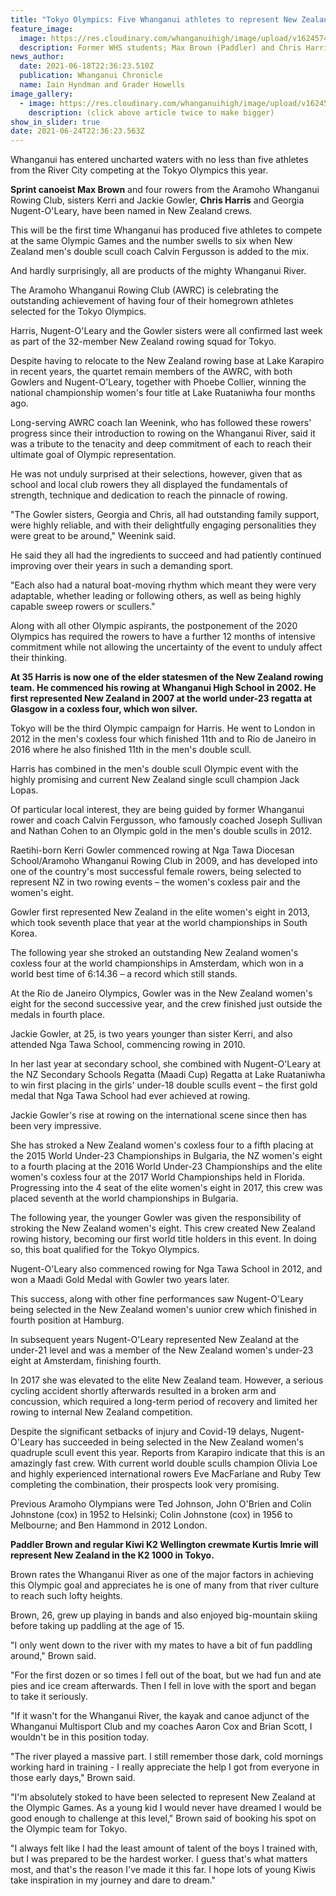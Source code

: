 ```yaml
---
title: "Tokyo Olympics: Five Whanganui athletes to represent New Zealand on water"
feature_image:
  image: https://res.cloudinary.com/whanganuihigh/image/upload/v1624574214/News/Max-and-Chris-Harris.jpg
  description: Former WHS students; Max Brown (Paddler) and Chris Harris (Rower).
news_author:
  date: 2021-06-18T22:36:23.510Z
  publication: Whanganui Chronicle
  name: Iain Hyndman and Grader Howells
image_gallery:
  - image: https://res.cloudinary.com/whanganuihigh/image/upload/v1624575045/News/paper-article-pagebigger.jpg
    description: (click above article twice to make bigger)
show_in_slider: true
date: 2021-06-24T22:36:23.563Z
---
```

Whanganui has entered uncharted waters with no less than five athletes from the River City competing at the Tokyo Olympics this year.

**Sprint canoeist Max Brown** and four rowers from the Aramoho Whanganui Rowing Club, sisters Kerri and Jackie Gowler, **Chris Harris** and Georgia Nugent-O'Leary, have been named in New Zealand crews.

This will be the first time Whanganui has produced five athletes to compete at the same Olympic Games and the number swells to six when New Zealand men's double scull coach Calvin Fergusson is added to the mix.

And hardly surprisingly, all are products of the mighty Whanganui River.

The Aramoho Whanganui Rowing Club (AWRC) is celebrating the outstanding achievement of having four of their homegrown athletes selected for the Tokyo Olympics.

Harris, Nugent-O'Leary and the Gowler sisters were all confirmed last week as part of the 32-member New Zealand rowing squad for Tokyo.

Despite having to relocate to the New Zealand rowing base at Lake Karapiro in recent years, the quartet remain members of the AWRC, with both Gowlers and Nugent-O'Leary, together with Phoebe Collier, winning the national championship women's four title at Lake Ruataniwha four months ago.

Long-serving AWRC coach Ian Weenink, who has followed these rowers' progress since their introduction to rowing on the Whanganui River, said it was a tribute to the tenacity and deep commitment of each to reach their ultimate goal of Olympic representation.

He was not unduly surprised at their selections, however, given that as school and local club rowers they all displayed the fundamentals of strength, technique and dedication to reach the pinnacle of rowing.

"The Gowler sisters, Georgia and Chris, all had outstanding family support, were highly reliable, and with their delightfully engaging personalities they were great to be around," Weenink said.

He said they all had the ingredients to succeed and had patiently continued improving over their years in such a demanding sport.

"Each also had a natural boat-moving rhythm which meant they were very adaptable, whether leading or following others, as well as being highly capable sweep rowers or scullers."

Along with all other Olympic aspirants, the postponement of the 2020 Olympics has required the rowers to have a further 12 months of intensive commitment while not allowing the uncertainty of the event to unduly affect their thinking.

**At 35 Harris is now one of the elder statesmen of the New Zealand rowing team. He commenced his rowing at Whanganui High School in 2002. He first represented New Zealand in 2007 at the world under-23 regatta at Glasgow in a coxless four, which won silver.**

Tokyo will be the third Olympic campaign for Harris. He went to London in 2012 in the men's coxless four which finished 11th and to Rio de Janeiro in 2016 where he also finished 11th in the men's double scull.

Harris has combined in the men's double scull Olympic event with the highly promising and current New Zealand single scull champion Jack Lopas.

Of particular local interest, they are being guided by former Whanganui rower and coach Calvin Fergusson, who famously coached Joseph Sullivan and Nathan Cohen to an Olympic gold in the men's double sculls in 2012.

Raetihi-born Kerri Gowler commenced rowing at Nga Tawa Diocesan School/Aramoho Whanganui Rowing Club in 2009, and has developed into one of the country's most successful female rowers, being selected to represent NZ in two rowing events – the women's coxless pair and the women's eight.

Gowler first represented New Zealand in the elite women's eight in 2013, which took seventh place that year at the world championships in South Korea.

The following year she stroked an outstanding New Zealand women's coxless four at the world championships in Amsterdam, which won in a world best time of 6:14.36 – a record which still stands.

At the Rio de Janeiro Olympics, Gowler was in the New Zealand women's eight for the second successive year, and the crew finished just outside the medals in fourth place.

Jackie Gowler, at 25, is two years younger than sister Kerri, and also attended Nga Tawa School, commencing rowing in 2010.

In her last year at secondary school, she combined with Nugent-O'Leary at the NZ Secondary Schools Regatta (Maadi Cup) Regatta at Lake Ruataniwha to win first placing in the girls' under-18 double sculls event – the first gold medal that Nga Tawa School had ever achieved at rowing.

Jackie Gowler's rise at rowing on the international scene since then has been very impressive.

She has stroked a New Zealand women's coxless four to a fifth placing at the 2015 World Under-23 Championships in Bulgaria, the NZ women's eight to a fourth placing at the 2016 World Under-23 Championships and the elite women's coxless four at the 2017 World Championships held in Florida. Progressing into the 4 seat of the elite women's eight in 2017, this crew was placed seventh at the world championships in Bulgaria.

The following year, the younger Gowler was given the responsibility of stroking the New Zealand women's eight. This crew created New Zealand rowing history, becoming our first world title holders in this event. In doing so, this boat qualified for the Tokyo Olympics.

Nugent-O'Leary also commenced rowing for Nga Tawa School in 2012, and won a Maadi Gold Medal with Gowler two years later.

This success, along with other fine performances saw Nugent-O'Leary being selected in the New Zealand women's uunior crew which finished in fourth position at Hamburg.

In subsequent years Nugent-O'Leary represented New Zealand at the under-21 level and was a member of the New Zealand women's under-23 eight at Amsterdam, finishing fourth.

In 2017 she was elevated to the elite New Zealand team. However, a serious cycling accident shortly afterwards resulted in a broken arm and concussion, which required a long-term period of recovery and limited her rowing to internal New Zealand competition.

Despite the significant setbacks of injury and Covid-19 delays, Nugent-O'Leary has succeeded in being selected in the New Zealand women's quadruple scull event this year.
Reports from Karapiro indicate that this is an amazingly fast crew. With current world double sculls champion Olivia Loe and highly experienced international rowers Eve MacFarlane and Ruby Tew completing the combination, their prospects look very promising.

Previous Aramoho Olympians were Ted Johnson, John O'Brien and Colin Johnstone (cox) in 1952 to Helsinki; Colin Johnstone (cox) in 1956 to Melbourne; and Ben Hammond in 2012 London.

**Paddler Brown and regular Kiwi K2 Wellington crewmate Kurtis Imrie will represent New Zealand in the K2 1000 in Tokyo.**

Brown rates the Whanganui River as one of the major factors in achieving this Olympic goal and appreciates he is one of many from that river culture to reach such lofty heights.

Brown, 26, grew up playing in bands and also enjoyed big-mountain skiing before taking up paddling at the age of 15.

"I only went down to the river with my mates to have a bit of fun paddling around," Brown said.

"For the first dozen or so times I fell out of the boat, but we had fun and ate pies and ice cream afterwards. Then I fell in love with the sport and began to take it seriously.

"If it wasn't for the Whanganui River, the kayak and canoe adjunct of the Whanganui Multisport Club and my coaches Aaron Cox and Brian Scott, I wouldn't be in this position today.

"The river played a massive part. I still remember those dark, cold mornings working hard in training - I really appreciate the help I got from everyone in those early days," Brown said.

"I'm absolutely stoked to have been selected to represent New Zealand at the Olympic Games. As a young kid I would never have dreamed I would be good enough to challenge at this level," Brown said of booking his spot on the Olympic team for Tokyo.

"I always felt like I had the least amount of talent of the boys I trained with, but I was prepared to be the hardest worker. I guess that's what matters most, and that's the reason I've made it this far. I hope lots of young Kiwis take inspiration in my journey and dare to dream."




